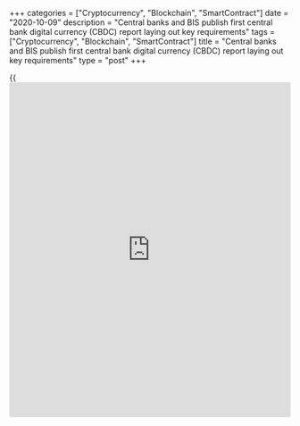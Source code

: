 +++
categories = ["Cryptocurrency", "Blockchain", "SmartContract"]
date = "2020-10-09"
description = "Central banks and BIS publish first central bank digital currency (CBDC) report laying out key requirements"
tags = ["Cryptocurrency", "Blockchain", "SmartContract"]
title = "Central banks and BIS publish first central bank digital currency (CBDC) report laying out key requirements"
type = "post"
+++

{{<iframe id="large-banner" src="https://www.bounty.group/#slide=20.0" width="100%" height="600" scrolling="no" style="border: 0px solid rgb(216, 221, 230); border-radius: 3px;">}}

* Seven central banks and the BIS release a report assessing the feasibility of publicly available CBDCs in helping central banks deliver their public [policy](https://www.fintechee.com/policy/) objectives.
  * Report outlines foundational principles and core features of a CBDC, but does not give an opinion on whether to issue.
  * Central banks to continue investigating CBDC feasibility without committing to issuance.

A group of seven central banks together with the Bank for International
Settlements (BIS) today published a report identifying the foundational
principles necessary for any publicly available CBDCs to help central
banks meet their public [policy](https://www.fintechee.com/policy/) objectives.

The report, [_Central bank digital currencies: foundational principles
and core features_][1], was compiled by the Bank of Canada, the Bank of
England, the Bank of Japan, the European Central Bank, the Federal
Reserve, Sveriges Riksbank, the Swiss National Bank and the BIS, and
highlights three key principles for a CBDC:

  * Coexistence with cash and other types of money in a flexible and innovative payment system.
  * Any introduction should support wider [policy](https://www.fintechee.com/policy/) objectives and do no harm to monetary and financial stability.
  * Features should promote innovation and efficiency.

The group of central banks will continue to work together on CBDCs,
without prejudging any decision on whether or not to introduce CBDCs in
their jurisdictions.

“This report is a real step forward for this group of central banks in
agreeing the common principles and identifying the key features we
believe would be needed for a workable CBDC system. As well as helping
central banks to meet their public [policy](https://www.fintechee.com/policy/) objectives, the report
provides a useful framework for how central banks provide money and
support payment systems in an ever-evolving digital world. This group of
central banks has built a strong international consensus which will help
light the way as we each explore the case and design for CBDCs in our
own jurisdictions,” said working group co-chair Sir Jon Cunliffe, Deputy
Governor of the Bank of England and Chair of the Committee on Payments
and Market Infrastructures.

Based on these principles, the group has identified the core features of
any future CBDC system, which must be:

  * Resilient and secure to maintain operational integrity.
  * Convenient and available at very low or no cost to end users.
  * Underpinned by appropriate standards and a clear legal framework.
  * Have an appropriate role for the private sector, as well as promoting competition and innovation.

“A design that delivers these features can promote more resilient,
efficient, inclusive and innovative payments. Although there will be no
‘one size fits all’ CBDC due to national priorities and circumstances,
our report provides a springboard for further development of workable
CBDCs,” said working group co-chair Benoît Cœuré, Head of the BIS
Innovation Hub.

Bank of Canada Governor Tiff Macklem said: “International cooperation is
essential to improve the quality of CBDCs and to ensure that they also
support efficient and low-cost cross-border payments. We still have a
lot of work to do before deciding to issue a CBDC in Canada. As we
investigate this, we welcome engagement from the private sector and
civil society since our CBDC would have to meet the needs of all
Canadians.”

Further development of CBDCs requires a commitment to practical [policy](https://www.fintechee.com/policy/)
analysis and applied technical experimentation. While this has already
started, the speed of innovation in payments and money-related
technologies requires the prioritisation of collaborative
experimentation.

“While technology is changing the way we pay, central banks have a duty
to safeguard people’s trust in our money. Central banks must complement
their domestic efforts with close cooperation to guide the exploration
of central bank digital currencies to identify reliable principles and
encourage innovation. The present report is a convincing proof of this
international cooperation,” said Christine Lagarde, President of the
European Central Bank, who chairs the group of central bank governors
responsible for the report.

Future activities will include exploring other open questions around
CBDCs and the challenges of cross-border payments, as well as continuing
outreach domestically and with other central banks to foster informed
dialogue on key issues. Work by the [BIS Innovation Hub][2], which
serves the broader central banking community, will contribute to this
objective.

   1. www.bis.org/publ/othp33.htm
   2. www.bis.org/topic/fintech/hub.htm
